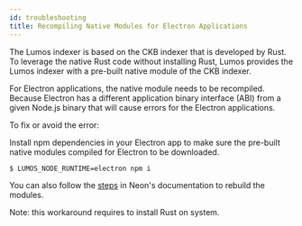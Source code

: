 ```yaml
---
id: troubleshooting
title: Recompiling Native Modules for Electron Applications
---
```

The Lumos indexer is based on the CKB indexer that is developed by Rust. To leverage the native Rust code without installing Rust, Lumos provides the Lumos indexer with a pre-built native module of the CKB indexer.

For Electron applications, the native module needs to be recompiled. Because Electron has a different application binary interface (ABI) from a given Node.js binary that will cause errors for the Electron applications.

<!--First, we do provide pre-built binaries linked with electron's node version.-->

To fix or avoid the error: 

Install npm dependencies in your Electron app to make sure the pre-built native modules compiled for Electron to be downloaded.

```bash
$ LUMOS_NODE_RUNTIME=electron npm i
```

You can also follow the [steps](https://neon-bindings.com/docs/electron-apps) in Neon's documentation to rebuild the modules. 

Note: this workaround requires to install Rust on system.